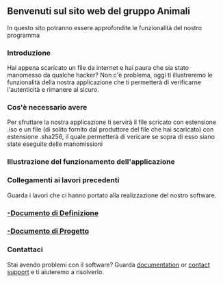 ## Benvenuti sul sito web del gruppo Animali

In questo sito potranno essere approfondite le funzionalità del nostro programma


### Introduzione

Hai appena scaricato un file da internet e hai paura che sia stato manomesso da qualche hacker? Non c'è problema, oggi ti illustreremo le funzionalità della nostra applicazione che ti permetterà di verificarne l'autenticità e rimanere al sicuro.


### Cos'è necessario avere

Per sfruttare la nostra applicazione ti servirà il file scricato con estensione .iso e un file (di solito fornito dal produttore del file che hai scaricato) con estensione .sha256, il quale permetterà di vericare se sopra di esso siano state eseguite delle manomissioni


### Illustrazione del funzionamento dell'applicazione





### Collegamenti ai lavori precedenti
Guarda i lavori che ci hanno portato alla realizzazione del nostro software.
### [-Documento di Definizione](https://github.com/ItisMajo-2021-4DINFO-Informatica/4di-2022-progetto-valida-download-animali/tree/main/01-definizione)
### [-Documento di Progetto](https://github.com/ItisMajo-2021-4DINFO-Informatica/4di-2022-progetto-valida-download-animali/tree/main/02-progetto)

### Contattaci

Stai avendo problemi con il software? Guarda [documentation](https://docs.github.com/categories/github-pages-basics/) or [contact support](https://support.github.com/contact) e ti aiuteremo a risolverlo.
